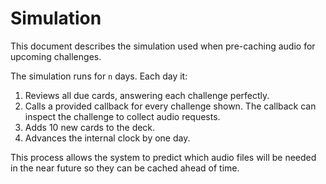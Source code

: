 # Simulation

This document describes the simulation used when pre-caching audio for upcoming challenges.

The simulation runs for `n` days. Each day it:

1. Reviews all due cards, answering each challenge perfectly.
2. Calls a provided callback for every challenge shown. The callback can inspect the challenge to collect audio requests.
3. Adds 10 new cards to the deck.
4. Advances the internal clock by one day.

This process allows the system to predict which audio files will be needed in the near future so they can be cached ahead of time.
